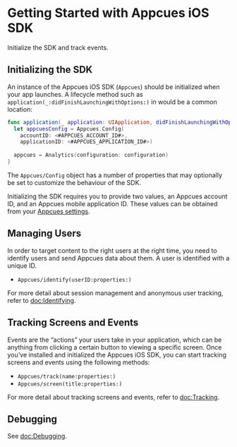 # Getting Started with Appcues iOS SDK

Initialize the SDK and track events.

## Initializing the SDK

An instance of the Appcues iOS SDK (``Appcues``) should be initialized when your app launches. A lifecycle method such as `application(_:didFinishLaunchingWithOptions:)` in would be a common location:

```swift
func application(_ application: UIApplication, didFinishLaunchingWithOptions launchOptions: [UIApplication.LaunchOptionsKey: Any]?) -> Bool {
  let appcuesConfig = Appcues.Config(
    accountID: <#APPCUES_ACCOUNT_ID#>,
    applicationID: <#APPCUES_APPLICATION_ID#>)
    
  appcues = Analytics(configuration: configuration)
}
```

The ``Appcues/Config`` object has a number of properties that may optionally be set to customize the behaviour of the SDK. 

Initializing the SDK requires you to provide two values, an Appcues account ID, and an Appcues mobile application ID. These values can be obtained from your [Appcues settings](https://studio.appcues.com/settings/account).

## Managing Users

In order to target content to the right users at the right time, you need to identify users and send Appcues data about them. A user is identified with a unique ID.

- ``Appcues/identify(userID:properties:)``

For more detail about session management and anonymous user tracking, refer to <doc:Identifying>.

## Tracking Screens and Events

Events are the “actions” your users take in your application, which can be anything from clicking a certain button to viewing a specific screen. Once you’ve installed and initialized the Appcues iOS SDK, you can start tracking screens and events using the following methods:

- ``Appcues/track(name:properties:)``
- ``Appcues/screen(title:properties:)``

For more detail about tracking screens and events, refer to <doc:Tracking>.

## Debugging

See <doc:Debugging>.
